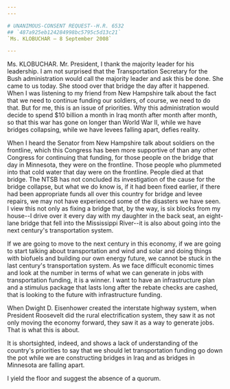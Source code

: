 ```yaml
---
---

# UNANIMOUS-CONSENT REQUEST--H.R. 6532
## `487a925eb124284998bc5795c5d13c21`
`Ms. KLOBUCHAR — 8 September 2008`

---
```



Ms. KLOBUCHAR. Mr. President, I thank the majority leader for his 
leadership. I am not surprised that the Transportation Secretary for 
the Bush administration would call the majority leader and ask this be 
done. She came to us today. She stood over that bridge the day after it 
happened. When I was listening to my friend from New Hampshire talk 
about the fact that we need to continue funding our soldiers, of 
course, we need to do that. But for me, this is an issue of priorities. 
Why this administration would decide to spend $10 billion a month in 
Iraq month after month after month, so that this war has gone on longer 
than World War II, while we have bridges collapsing, while we have 
levees falling apart, defies reality.

When I heard the Senator from New Hampshire talk about soldiers on 
the frontline, which this Congress has been more supportive of than any 
other Congress for continuing that funding, for those people on the 
bridge that day in Minnesota, they were on the frontline. Those people 
who plummeted into that cold water that day were on the frontline. 
People died at that bridge. The NTSB has not concluded its 
investigation of the cause for the bridge collapse, but what we do know 
is, if it had been fixed earlier, if there had been appropriate funds 
all over this country for bridge and levee repairs, we may not have 
experienced some of the disasters we have seen. I view this not only as 
fixing a bridge that, by the way, is six blocks from my house--I drive 
over it every day with my daughter in the back seat, an eight-lane 
bridge that fell into the Mississippi River--it is also about going 
into the next century's transportation system.

If we are going to move to the next century in this economy, if we 
are going to start talking about transportation and wind and solar and 
doing things with biofuels and building our own energy future, we 
cannot be stuck in the last century's transportation system. As we face 
difficult economic times and look at the number in terms of what we can 
generate in jobs with transportation funding, it is a winner. I want to 
have an infrastructure plan and a stimulus package that lasts long 
after the rebate checks are cashed, that is looking to the future with 
infrastructure funding.

When Dwight D. Eisenhower created the interstate highway system, when 
President Roosevelt did the rural electrification system, they saw it 
as not only moving the economy forward, they saw it as a way to 
generate jobs. That is what this is about.

It is shortsighted, indeed, and shows a lack of understanding of the 
country's priorities to say that we should let transportation funding 
go down the pot while we are constructing bridges in Iraq and as 
bridges in Minnesota are falling apart.

I yield the floor and suggest the absence of a quorum.